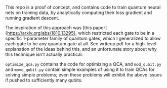 This repo is a proof of concept, and contains code to train quantum neural nets on training data, by
analytically computing their loss gradient and running gradient descent.

The inspiration of this approach was [this paper]{https://arxiv.org/abs/1810.13295}, which
restricted each gate to be in a specific 1-parameter family of quantum gates, which I generalized to
allow each gate to be any quantum gate at all. See writeup.pdf for a high-level explanation of the
ideas behind this, and an unfortunate story about why this technique isn't actually practical.

`optimize_qca.py` contains the code for optimizing a QCA, and `mod_qubit.py` and `move_qubit.py`
contain simple examples of using it to train QCAs for solving simple problems; even these problems
will exhibit the above issues if pushed to sufficiently many qubits.

